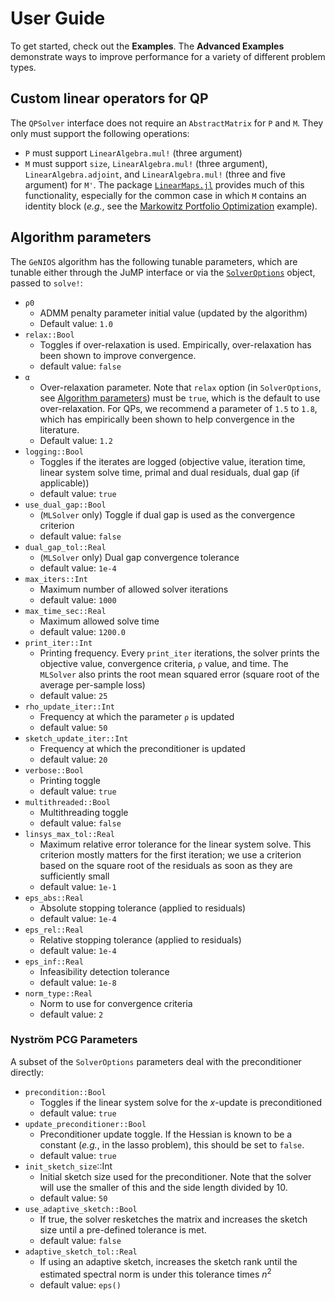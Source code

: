 # User Guide

To get started, check out the **Examples**.
The **Advanced Examples** demonstrate ways to improve performance for a
variety of different problem types.

## Custom linear operators for QP
The `QPSolver` interface does not require an `AbstractMatrix` for `P` and `M`.
They only must support the following operations:

- `P` must support `LinearAlgebra.mul!` (three argument)
- `M` must support `size`, `LinearAlgebra.mul!` (three argument), `LinearAlgebra.adjoint`, and `LinearAlgebra.mul!` (three and five argument) for `M'`. The package
[`LinearMaps.jl`](https://github.com/JuliaLinearAlgebra/LinearMaps.jl) provides
much of this functionality, especially for the common case in which `M` contains
an identity block (_e.g._, see the [Markowitz Portfolio Optimization](@ref)
example).

## Algorithm parameters
The `GeNIOS` algorithm has the following tunable parameters, which are tunable
either through the JuMP interface or via the [`SolverOptions`](@ref) object,
passed to `solve!`:

- `ρ0`
    - ADMM penalty parameter initial value (updated by the algorithm)
    - Default value: `1.0`
- `relax::Bool` 
    - Toggles if over-relaxation is used. Empirically, over-relaxation has been
    shown to improve convergence.
    - default value: `false`
- `α`
    - Over-relaxation parameter. Note that `relax` option (in `SolverOptions`, see [Algorithm parameters](@ref)) must be `true`, which is the default to use over-relaxation. For QPs, we recommend a parameter of `1.5` to `1.8`, which has empirically been shown to help convergence in the literature.
    - Default value: `1.2`
- `logging::Bool` 
    - Toggles if the iterates are logged (objective value, iteration time, linear system solve time, primal and dual residuals, dual gap (if applicable))
    - default value: `true`
- `use_dual_gap::Bool` 
    - (`MLSolver` only) Toggle if dual gap is used as the convergence criterion
    - default value: `false`
- `dual_gap_tol::Real` 
    - (`MLSolver` only) Dual gap convergence tolerance
    - default value: `1e-4`
- `max_iters::Int` 
    - Maximum number of allowed solver iterations
    - default value: `1000`
- `max_time_sec::Real` 
    - Maximum allowed solve time
    - default value: `1200.0`
- `print_iter::Int` 
    - Printing frequency. Every `print_iter` iterations, the solver prints the objective value, convergence criteria, `ρ` value, and time. The `MLSolver` also prints the root mean squared error (square root of the average per-sample loss)
    - default value: `25`
- `rho_update_iter::Int` 
    - Frequency at which the parameter `ρ` is updated
    - default value: `50`
- `sketch_update_iter::Int` 
    - Frequency at which the preconditioner is updated
    - default value: `20`
- `verbose::Bool` 
    - Printing toggle
    - default value: `true`
- `multithreaded::Bool` 
    - Multithreading toggle
    - default value: `false`
- `linsys_max_tol::Real` 
    - Maximum relative error tolerance for the linear system solve. This criterion mostly matters for the first iteration; we use a criterion based on the square root of the residuals as soon as they are sufficiently small
    - default value: `1e-1`
- `eps_abs::Real` 
    - Absolute stopping tolerance (applied to residuals)
    - default value: `1e-4`
- `eps_rel::Real` 
    - Relative stopping tolerance (applied to residuals)
    - default value: `1e-4`
- `eps_inf::Real` 
    - Infeasibility detection tolerance
    - default value: `1e-8`
- `norm_type::Real` 
    - Norm to use for convergence criteria
    - default value: `2`

### Nyström PCG Parameters
A subset of the `SolverOptions` parameters deal with the preconditioner directly:

- `precondition::Bool` 
    - Toggles if the linear system solve for the $x$-update is preconditioned
    - default value: `true`
- `update_preconditioner::Bool` 
    - Preconditioner update toggle. If the Hessian is known to be a constant (_e.g._, in the lasso problem), this should be set to `false`.
    - default value: `true`
- `init_sketch_size`::Int
    - Initial sketch size used for the preconditioner. Note that the solver will use the smaller of this and the side length divided by 10.
    - default value: `50`
- `use_adaptive_sketch::Bool`
    - If true, the solver resketches the matrix and increases the sketch size until a pre-defined tolerance is met.
    - default value: `false`
- `adaptive_sketch_tol::Real`
    - If using an adaptive sketch, increases the sketch rank until the estimated spectral norm is under this tolerance times $n^2$
    - default value: `eps()`

